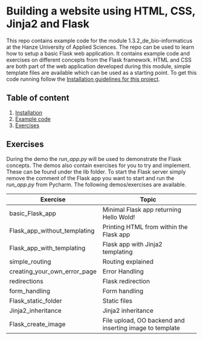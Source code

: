# Building a website using HTML, CSS, Jinja2 and Flask
This repo contains example code for the module 1.3.2_de_bio-informaticus at the Hanze University of Applied Sciences.
The repo can be used to learn how to setup a basic Flask web application. It contains example code and exercises on different concepts from the Flask framework. 
HTML and CSS are both part of the web application developed during this module, simple template files are available which can be used as a starting point.
To get this code running follow the [Installation guidelines for this project](docs/installation.md).


## Table of content
1. [Installation](docs/installation.md)
2. [Example code](#markdown-header-assignments)
4. [Exercises](#markdown-header-exercises)


## Exercises
During the demo the *run_app.py* will be used to demonstrate the Flask concepts. The demos also contain exercises for you to try and implement. These can be found under the lib folder. 
To start the Flask server simply remove the comment of the Flask app you want to start and run the *run_app.py* from Pycharm. The following demos/exercises are available.

|Exercise|Topic|
|-------|-----|
|basic_Flask_app       |Minimal Flask app returning Hello Wold!|
|Flask_app_without_templating       |Printing HTML from within the Flask app|
|Flask_app_with_templating| Flask app with Jinja2 templating|
|simple_routing| Routing explained|
|creating_your_own_error_page| Error Handling|
|redirections| Flask redirection|
|form_handling| Form handling|
|Flask_static_folder| Static files|
|Jinja2_inheritance| Jinja2 inheritance|
|Flask_create_image|File upload, OO backend and inserting image to template|

